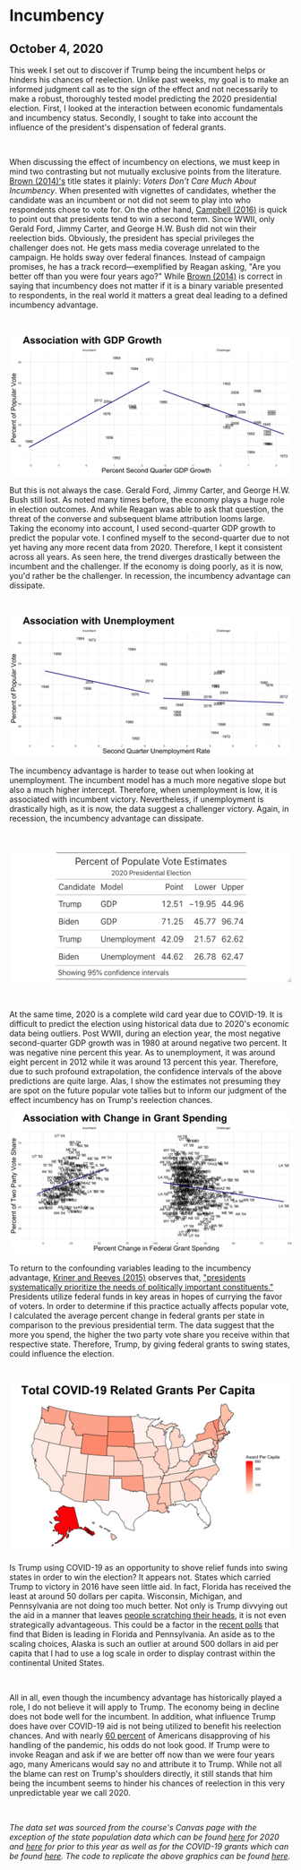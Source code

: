 # Incumbency
## October 4, 2020

This week I set out to discover if Trump being the incumbent helps or hinders his chances of reelection. Unlike past weeks, my goal is to make an informed judgment call as to the sign of the effect and not necessarily to make a robust, thoroughly tested model predicting the 2020 presidential election. First, I looked at the interaction between economic fundamentals and incumbency status. Secondly, I sought to take into account the influence of the president's dispensation of federal grants.

<br>

When discussing the effect of incumbency on elections, we must keep in mind two contrasting but not mutually exclusive points from the literature. [Brown (2014)'s](https://www-cambridge-org.ezp-prod1.hul.harvard.edu/core/services/aop-cambridge-core/content/view/ECFE39E003912F8AF65C2AD14A34BD8C/S2052263014000062a.pdf/div-class-title-voters-don-t-care-much-about-incumbency-div.pdf) title states it plainly: *Voters Don't Care Much About Incumbency*. When presented with vignettes of candidates, whether the candidate was an incumbent or not did not seem to play into who respondents chose to vote for. On the other hand,  [Campbell (2016)](https://hollis.harvard.edu/primo-explore/fulldisplay?docid=TN_cdi_gale_infotracacademiconefile_A473675815&context=PC&vid=HVD2&lang=en_US&search_scope=everything&adaptor=primo_central_multiple_fe&tab=everything&query=any,contains,Campbell%20(2016)%20“Forecasting%20the%202016%20American%20National%20%20Elections”) is quick to point out that presidents tend to win a second term. Since WWII, only Gerald Ford, Jimmy Carter, and George H.W. Bush did not win their reelection bids. Obviously, the president has special privileges the challenger does not. He gets mass media coverage unrelated to the campaign. He holds sway over federal finances. Instead of campaign promises, he has a track record—exemplified by Reagan asking, "Are you better off than you were four years ago?" While [Brown (2014)](https://www-cambridge-org.ezp-prod1.hul.harvard.edu/core/services/aop-cambridge-core/content/view/ECFE39E003912F8AF65C2AD14A34BD8C/S2052263014000062a.pdf/div-class-title-voters-don-t-care-much-about-incumbency-div.pdf) is correct in saying that incumbency does not matter if it is a binary variable presented to respondents, in the real world it matters a great deal leading to a defined incumbency advantage.

<br>

![](../figures/gdp_plot.png)

But this is not always the case. Gerald Ford, Jimmy Carter, and George H.W. Bush still lost. As noted many times before, the economy plays a huge role in election outcomes. And while Reagan was able to ask that question, the threat of the converse and subsequent blame attribution looms large. Taking the economy into account, I used second-quarter GDP growth to predict the popular vote. I confined myself to the second-quarter due to not yet having any more recent data from 2020. Therefore, I kept it consistent across all years. As seen here, the trend diverges drastically between the incumbent and the challenger. If the economy is doing poorly, as it is now, you'd rather be the challenger. In recession, the incumbency advantage can dissipate.  

<br>

![](../figures/unemployment_plot.png)

The incumbency advantage is harder to tease out when looking at unemployment. The incumbent model has a much more negative slope but also a much higher intercept. Therefore, when unemployment is low, it is associated with incumbent victory. Nevertheless, if unemployment is drastically high, as it is now, the data suggest a challenger victory. Again, in recession, the incumbency advantage can dissipate.  

<br>

![](../figures/incumbency_pred.png)

<br>

At the same time, 2020 is a complete wild card year due to COVID-19. It is difficult to predict the election using historical data due to 2020's economic data being outliers. Post WWII, during an election year, the most negative second-quarter GDP growth was in 1980 at around negative two percent. It was negative nine percent this year. As to unemployment, it was around eight percent in 2012 while it was around 13 percent this year. Therefore, due to such profound extrapolation, the confidence intervals of the above predictions are quite large. Alas, I show the estimates not presuming they are spot on the future popular vote tallies but to inform our judgment of the effect incumbency has on Trump's reelection chances.

![](../figures/grants_plot.png)

To return to the confounding variables leading to the incumbency advantage, [Kriner and Reeves (2015)](https://www.cambridge.org/core/journals/american-political-science-review/article/presidential-particularism-and-dividethedollar-politics/962ABE4FC41A6FF3E1F95CE1B54D1ADD) observes that, ["presidents systematically prioritize the needs of politically important constituents."](https://www.cambridge.org/core/journals/american-political-science-review/article/presidential-particularism-and-dividethedollar-politics/962ABE4FC41A6FF3E1F95CE1B54D1ADD) Presidents utilize federal funds in key areas in hopes of currying the favor of voters. In order to determine if this practice actually affects popular vote, I calculated the average percent change in federal grants per state in comparison to the previous presidential term. The data suggest that the more you spend, the higher the two party vote share you receive within that respective state. Therefore, Trump, by giving federal grants to swing states, could influence the election.

<br>

![](../figures/grant_map.png)

Is Trump using COVID-19 as an opportunity to shove relief funds into swing states in order to win the election? It appears not. States which carried Trump to victory in 2016 have seen little aid. In fact, Florida has received the least at around 50 dollars per capita. Wisconsin, Michigan, and Pennsylvania are not doing too much better. Not only is Trump divvying out the aid in a manner that leaves [people scratching their heads](https://apnews.com/article/48b8109fce0d922a8fb0f5fce20dee92), it is not even strategically advantageous. This could be a factor in the [recent polls](https://www.usatoday.com/story/news/politics/elections/2020/10/03/poll-trump-trials-biden-florida-pennsylvania/3611058001/) that find that Biden is leading in Florida and Pennsylvania. An aside as to the scaling choices, Alaska is such an outlier at around 500 dollars in aid per capita that I had to use a log scale in order to display contrast within the continental United States.

<br>

All in all, even though the incumbency advantage has historically played a role, I do not believe it will apply to Trump. The economy being in decline does not bode well for the incumbent. In addition, what influence Trump does have over COVID-19 aid is not being utilized to benefit his reelection chances. And with nearly [60 percent](https://projects.fivethirtyeight.com/coronavirus-polls/) of Americans disapproving of his handling of the pandemic, his odds do not look good. If Trump were to invoke Reagan and ask if we are better off now than we were four years ago, many Americans would say no and attribute it to Trump. While not all the blame can rest on Trump's shoulders directly, it still stands that him being the incumbent seems to hinder his chances of reelection in this very unpredictable year we call 2020. 

<br>

*The data set was sourced from the course's Canvas page with the exception of the state population data which can be found [here](#https://worldpopulationreview.com/states)  for 2020 and [here](#https://www.kaggle.com/hassenmorad/historical-state-populations-19002017) for prior to this year as well as for the COVID-19 grants which can be found [here](taggs.hhs.gov/coronavirus). The code to replicate the above graphics can be found [here](https://github.com/SamuelLowry/gov1347_blog/blob/master/scripts/04-blog.R).*